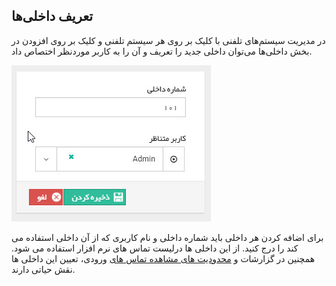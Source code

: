 ## تعریف داخلی‌ها

در مدیریت سیستم‌های تلفنی با کلیک بر روی هر سیستم تلفنی و کلیک بر روی افزودن در بخش داخلی‌ها  می‌توان داخلی جدید را تعریف و آن را به کاربر موردنظر اختصاص داد.

![](Phonesystemsmanagement2.jpg)

برای اضافه کردن هر داخلی باید شماره داخلی و نام کاربری که از آن داخلی استفاده می کند را درج کنید. از این داخلی ها درلیست تماس های نرم افزار استفاده می شود. همچنین در گزارشات و [محدودیت های مشاهده تماس های](https://github.com/1stco/PayamGostarDocs/blob/master/help%202.5.4/Settings/General-settings/calls/calls.md) ورودی، تعیین این داخلی ها نقش حیاتی دارند.



